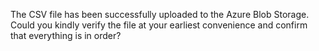 The CSV file has been successfully uploaded to the Azure Blob Storage. Could you kindly verify the file at your earliest convenience and confirm that everything is in order?
